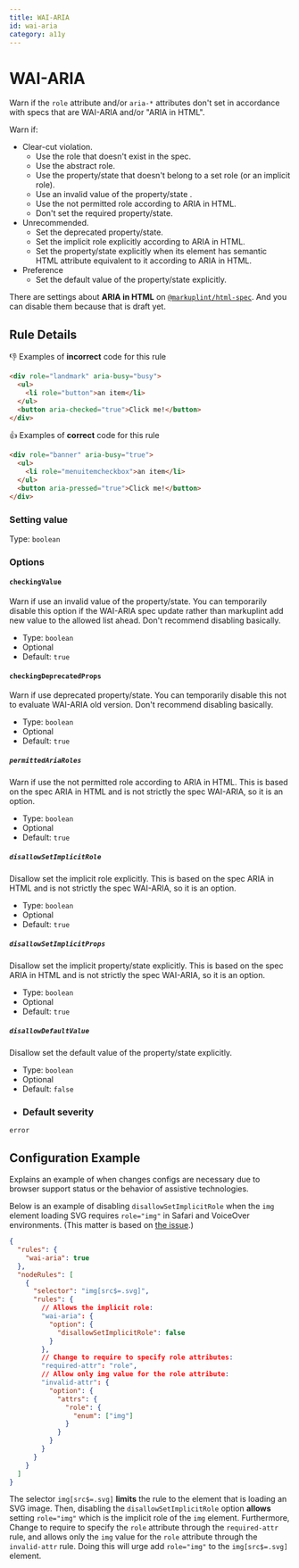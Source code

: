 ```yaml
---
title: WAI-ARIA
id: wai-aria
category: a11y
---
```


# WAI-ARIA

Warn if the `role` attribute and/or `aria-*` attributes don't set in accordance with specs that are WAI-ARIA and/or "ARIA in HTML".

Warn if:

- Clear-cut violation.
  - Use the role that doesn't exist in the spec.
  - Use the abstract role.
  - Use the property/state that doesn't belong to a set role (or an implicit role).
  - Use an invalid value of the property/state .
  - Use the not permitted role according to ARIA in HTML.
  - Don't set the required property/state.
- Unrecommended.
  - Set the deprecated property/state.
  - Set the implicit role explicitly according to ARIA in HTML.
  - Set the property/state explicitly when its element has semantic HTML attribute equivalent to it according to ARIA in HTML.
- Preference
  - Set the default value of the property/state explicitly.

There are settings about **ARIA in HTML** on [`@markuplint/html-spec`](https://github.com/markuplint/markuplint/tree/main/packages/%40markuplint/html-spec/src/aria-in-html). And you can disable them because that is draft yet.

## Rule Details

👎 Examples of **incorrect** code for this rule

```html
<div role="landmark" aria-busy="busy">
  <ul>
    <li role="button">an item</li>
  </ul>
  <button aria-checked="true">Click me!</button>
</div>
```

👍 Examples of **correct** code for this rule

```html
<div role="banner" aria-busy="true">
  <ul>
    <li role="menuitemcheckbox">an item</li>
  </ul>
  <button aria-pressed="true">Click me!</button>
</div>
```

### Setting value

Type: `boolean`

### Options

#### `checkingValue`

Warn if use an invalid value of the property/state. You can temporarily disable this option if the WAI-ARIA spec update rather than markuplint add new value to the allowed list ahead. Don't recommend disabling basically.

- Type: `boolean`
- Optional
- Default: `true`

#### `checkingDeprecatedProps`

Warn if use deprecated property/state. You can temporarily disable this not to evaluate WAI-ARIA old version. Don't recommend disabling basically.

- Type: `boolean`
- Optional
- Default: `true`

##### `permittedAriaRoles`

Warn if use the not permitted role according to ARIA in HTML. This is based on the spec ARIA in HTML and is not strictly the spec WAI-ARIA, so it is an option.

- Type: `boolean`
- Optional
- Default: `true`

##### `disallowSetImplicitRole`

Disallow set the implicit role explicitly. This is based on the spec ARIA in HTML and is not strictly the spec WAI-ARIA, so it is an option.

- Type: `boolean`
- Optional
- Default: `true`

##### `disallowSetImplicitProps`

Disallow set the implicit property/state explicitly. This is based on the spec ARIA in HTML and is not strictly the spec WAI-ARIA, so it is an option.

- Type: `boolean`
- Optional
- Default: `true`

##### `disallowDefaultValue`

Disallow set the default value of the property/state explicitly.

- Type: `boolean`
- Optional
- Default: `false`
- ### Default severity

`error`

## Configuration Example

Explains an example of when changes configs are necessary due to browser support status or the behavior of assistive technologies.

Below is an example of disabling `disallowSetImplicitRole` when the `img` element loading SVG requires `role="img"` in Safari and VoiceOver environments.
(This matter is based on [the issue](https://bugs.webkit.org/show_bug.cgi?id=145263).)

```json
{
  "rules": {
    "wai-aria": true
  },
  "nodeRules": [
    {
      "selector": "img[src$=.svg]",
      "rules": {
        // Allows the implicit role:
        "wai-aria": {
          "option": {
            "disallowSetImplicitRole": false
          }
        },
        // Change to require to specify role attributes:
        "required-attr": "role",
        // Allow only img value for the role attribute:
        "invalid-attr": {
          "option": {
            "attrs": {
              "role": {
                "enum": ["img"]
              }
            }
          }
        }
      }
    }
  ]
}
```

The selector `img[src$=.svg]` **limits** the rule to the element that is loading an SVG image.
Then, disabling the `disallowSetImplicitRole` option **allows** setting `role="img"` which is the implicit role of the `img` element.
Furthermore, Change to require to specify the `role` attribute through the `required-attr` rule, and allows only the `img` value for the `role` attribute through the `invalid-attr` rule.
Doing this will urge add `role="img"` to the `img[src$=.svg]` element.
